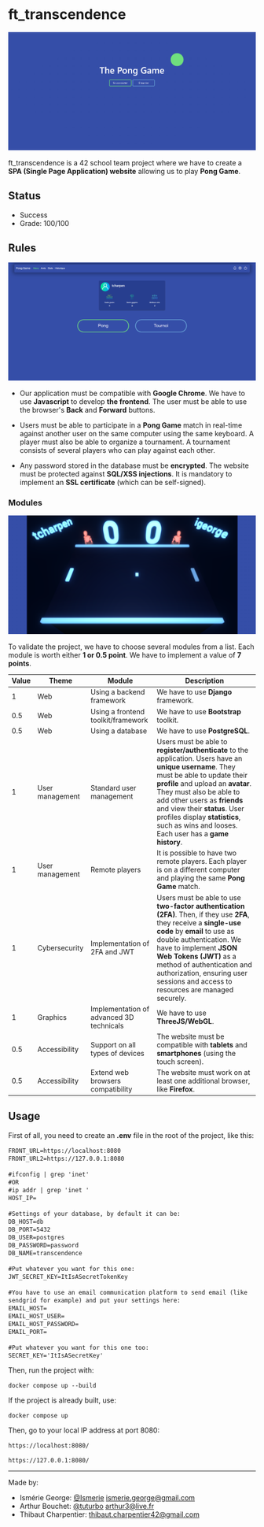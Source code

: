 # ft_transcendence

![alt-text](https://github.com/ThibautCharpentier/ft_transcendence/blob/main/previews/welcome.png)

ft_transcendence is a 42 school team project where we have to create a **SPA (Single Page Application) website** allowing us to play **Pong Game**.

## Status

* Success
* Grade: 100/100

## Rules

![alt-text](https://github.com/ThibautCharpentier/ft_transcendence/blob/main/previews/dashboard.png)

* Our application must be compatible with **Google Chrome**. We have to use **Javascript** to develop **the frontend**. The user must be able to use the browser's **Back** and **Forward** buttons.

* Users must be able to participate in a **Pong Game** match in real-time against another user on the same computer using the same keyboard. A player must also be able to organize a tournament.
A tournament consists of several players who can play against each other.

* Any password stored in the database must be **encrypted**. The website must be protected against **SQL/XSS injections**. It is mandatory to implement an **SSL certificate** (which can be self-signed).

### Modules

![alt-text](https://github.com/ThibautCharpentier/ft_transcendence/blob/main/previews/pong.png)

To validate the project, we have to choose several modules from a list. Each module is worth either **1 or 0.5 point**. We have to implement a value of **7 points**.

| Value | Theme | Module | Description |
| ----- | ----- | ------ | ----------- |
| 1 | Web | Using a backend framework | We have to use **Django** framework. |
| 0.5 | Web | Using a frontend toolkit/framework | We have to use **Bootstrap** toolkit. |
| 0.5 | Web | Using a database | We have to use **PostgreSQL**. |
| 1 | User management | Standard user management | Users must be able to **register/authenticate** to the application. Users have an **unique username**. They must be able to update their **profile** and upload an **avatar**. They must also be able to add other users as **friends** and view their **status**. User profiles display **statistics**, such as wins and looses. Each user has a **game history**. |
| 1 | User management | Remote players | It is possible to have two remote players. Each player is on a different computer and playing the same **Pong Game** match. |
| 1 | Cybersecurity | Implementation of 2FA and JWT | Users must be able to use **two-factor authentication (2FA)**. Then, if they use **2FA**, they receive a **single-use code** by **email** to use as double authentication. We have to implement **JSON Web Tokens (JWT)** as a method of authentication and authorization, ensuring user sessions and access to resources are managed securely. |
| 1 | Graphics | Implementation of advanced 3D technicals | We have to use **ThreeJS/WebGL**. |
| 0.5 | Accessibility | Support on all types of devices | The website must be compatible with **tablets** and **smartphones** (using the touch screen). |
| 0.5 | Accessibility | Extend web browsers compatibility | The website must work on at least one additional browser, like **Firefox**. |

## Usage

First of all, you need to create an **.env** file in the root of the project, like this:
```
FRONT_URL=https://localhost:8080
FRONT_URL2=https://127.0.0.1:8080

#ifconfig | grep 'inet'
#OR
#ip addr | grep 'inet '
HOST_IP=

#Settings of your database, by default it can be:
DB_HOST=db
DB_PORT=5432
DB_USER=postgres
DB_PASSWORD=password
DB_NAME=transcendence

#Put whatever you want for this one:
JWT_SECRET_KEY=ItIsASecretTokenKey

#You have to use an email communication platform to send email (like sendgrid for example) and put your settings here:
EMAIL_HOST=
EMAIL_HOST_USER=
EMAIL_HOST_PASSWORD=
EMAIL_PORT=

#Put whatever you want for this one too:
SECRET_KEY='ItIsASecretKey'

```

Then, run the project with:
```
docker compose up --build
```
If the project is already built, use:
```
docker compose up
```

Then, go to your local IP address at port 8080:
```
https://localhost:8080/
```
```
https://127.0.0.1:8080/
```
***
Made by:
* Ismérie George: [@Ismerie](https://github.com/Ismerie) <ismerie.george@gmail.com>
* Arthur Bouchet: [@tuturbo](https://github.com/tuturbo) <arthur3@live.fr>
* Thibaut Charpentier: <thibaut.charpentier42@gmail.com>
